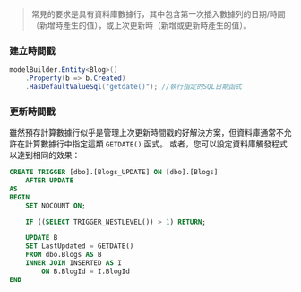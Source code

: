 
> 常見的要求是具有資料庫數據行，其中包含第一次插入數據列的日期/時間（新增時產生的值），或上次更新時（新增或更新時產生的值）。 

### 建立時間戳
```C#
modelBuilder.Entity<Blog>()
    .Property(b => b.Created)
    .HasDefaultValueSql("getdate()"); //執行指定的SQL日期函式
```


### 更新時間戳

雖然預存計算數據行似乎是管理上次更新時間戳的好解決方案，但資料庫通常不允許在計算數據行中指定這類 `GETDATE()` 函式。 或者，您可以設定資料庫觸發程式以達到相同的效果：

```SQL
CREATE TRIGGER [dbo].[Blogs_UPDATE] ON [dbo].[Blogs]
    AFTER UPDATE
AS
BEGIN
    SET NOCOUNT ON;

    IF ((SELECT TRIGGER_NESTLEVEL()) > 1) RETURN;

    UPDATE B
    SET LastUpdated = GETDATE()
    FROM dbo.Blogs AS B
    INNER JOIN INSERTED AS I
        ON B.BlogId = I.BlogId
END
```
